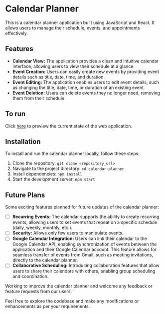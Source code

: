 # Calendar Planner

This is a calendar planner application built using JavaScript and React. It allows users to manage their schedule, events, and appointments effectively.

## Features

- **Calendar View:** The application provides a clean and intuitive calendar interface, allowing users to view their schedule at a glance.
- **Event Creation:** Users can easily create new events by providing event details such as title, date, time, and duration.
- **Event Editing:** The application enables users to edit event details, such as changing the title, date, time, or duration of an existing event.
- **Event Deletion:** Users can delete events they no longer need, removing them from their schedule.

## To run
Click [here](https://stackblitz.com/github/Telomelonia/Calendar_planner) to preview the current state of the web application.

## Installation

To install and run the calendar planner locally, follow these steps:

1. Clone the repository: `git clone <repository_url>`
2. Navigate to the project directory: `cd calendar-planner`
3. Install dependencies: `npm install`
4. Start the development server: `npm start`

## Future Plans

Some exciting features planned for future updates of the calendar planner:

- [ ] **Recurring Events:** The calendar supports the ability to create recurring events, allowing users to set events that repeat on a specific schedule (daily, weekly, monthly, etc.).
- [ ] **Security:** Allows only few users to manipulate events.
- [ ] **Google Calendar Integration:** Users can link their calendar to the Google Calendar API, enabling synchronization of events between the application and their Google Calendar account. This feature allows for seamless transfer of events from Gmail, such as meeting invitations, directly to the calendar planner.
- [ ] **Collaborative Scheduling:** Introducing collaboration features that allow users to share their calendars with others, enabling group scheduling and coordination.

Working to improve the calendar planner and welcome any feedback or feature requests from our users.

Feel free to explore the codebase and make any modifications or enhancements as per your requirements.

